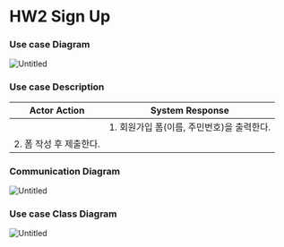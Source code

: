 # HW2 Sign Up

### Use case Diagram

![Untitled](https://user-images.githubusercontent.com/58579386/168735590-d7a8f15c-9528-4ba8-bc28-1fbc2852f317.png)

### Use case Description

| Actor Action | System Response |
| --- | --- |
|  | 1. 회원가입 폼(이름, 주민번호)을 출력한다.  |
| 2. 폼 작성 후 제출한다. |  |

### Communication Diagram

![Untitled](https://user-images.githubusercontent.com/58579386/168735595-5a7385d0-3b05-4114-b587-70bf345bea7d.png)

### Use case Class Diagram

![Untitled](https://user-images.githubusercontent.com/58579386/168735600-8067c984-d8de-4038-8d70-a3448fd0df13.png)
